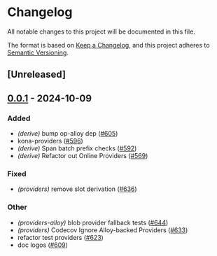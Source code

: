 # Changelog

All notable changes to this project will be documented in this file.

The format is based on [Keep a Changelog](https://keepachangelog.com/en/1.0.0/),
and this project adheres to [Semantic Versioning](https://semver.org/spec/v2.0.0.html).

## [Unreleased]

## [0.0.1](https://github.com/anton-rs/kona/releases/tag/kona-providers-alloy-v0.0.1) - 2024-10-09

### Added

- *(derive)* bump op-alloy dep ([#605](https://github.com/anton-rs/kona/pull/605))
- kona-providers ([#596](https://github.com/anton-rs/kona/pull/596))
- *(derive)* Span batch prefix checks ([#592](https://github.com/anton-rs/kona/pull/592))
- *(derive)* Refactor out Online Providers ([#569](https://github.com/anton-rs/kona/pull/569))

### Fixed

- *(providers)* remove slot derivation ([#636](https://github.com/anton-rs/kona/pull/636))

### Other

- *(providers-alloy)* blob provider fallback tests ([#644](https://github.com/anton-rs/kona/pull/644))
- *(providers)* Codecov Ignore Alloy-backed Providers ([#633](https://github.com/anton-rs/kona/pull/633))
- refactor test providers ([#623](https://github.com/anton-rs/kona/pull/623))
- doc logos ([#609](https://github.com/anton-rs/kona/pull/609))
